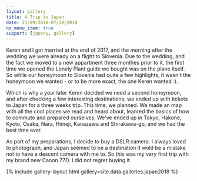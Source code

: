 ```yaml
---
layout: gallery
title: A Trip to Japan
date: 21/09/2018-07/10/2018
no_menu_item: true 
support: [jquery, gallery]
---
```


Keren and I got married at the end of 2017, and the morning after the wedding we were already on a flight to Slovenia. Due to the wedding, and the fact we moved to a new appartment three monthes prior to it, the first time we opened the Lonely Plant guide we bought was on the plane itself. So while our honeymoon to Slovenia had quite a few highlights, it wasn't the honeymoon we wanted - or to be more exact, the one Keren wanted :).

Which is why a year later Keren decided we need a second honeymoon, and after checking a few interesting destinations, we ended up with tickets to Japan for a three weeks trip. This time, we planned. We made an map with all the cool places we read and heard about, leanred the basics of how to commute and prepared ourselves. We've ended up in Tokyo, Hakone, Kyoto, Osaka, Nara, Himeji, Kanazawa and Shirakawa-go, and we had the best time ever.

As part of my preparations, I decide to buy a DSLR camera. I always loved to photograph, and Japan seemed to be a destination it wold be a mistake not to have a descent camera with me to. So this was my very first trip with my brand new Canon 77D. I did not regret buying it.

{% include gallery-layout.html gallery=site.data.galleries.japan2018 %}
